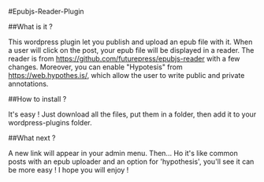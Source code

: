 #Epubjs-Reader-Plugin


##What is it ?

This wordpress plugin let you publish and upload an epub file with it. 
When a user will click on the post, your epub file will be displayed in a reader.
The reader is from https://github.com/futurepress/epubjs-reader with a few changes. 
Moreover, you can enable "Hypotesis" from https://web.hypothes.is/, which allow the user to write public and private annotations.


##How to install ?

It's easy !
Just download all the files, put them in a folder, then add it to your wordpress-plugins folder. 


##What next ?

A new link will appear in your admin menu. Then... Ho it's like common posts with an epub uploader and an option for 'hypothesis', you'll see it can be more easy !
I hope you will enjoy !
